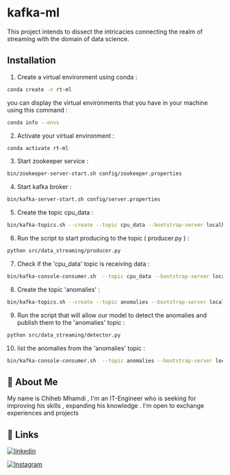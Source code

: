 
# kafka-ml

This project intends to dissect the intricacies connecting the realm of streaming with the domain of data science. 




## Installation

1. Create a virtual environment using conda :
```bash
conda create -n rt-ml
```
you can display the virtual environments that you have in your machine using this command :  

```bash
conda info --envs
```
2. Activate your virtual environment : 

```bash
conda activate rt-ml
```
3. Start zookeeper service :

```bash
bin/zookeeper-server-start.sh config/zookeeper.properties
```
4. Start kafka broker :
```bash
bin/kafka-server-start.sh config/server.properties
```

5. Create the topic cpu_data : 
```bash
bin/kafka-topics.sh --create --topic cpu_data --bootstrap-server localhost:9092 --create partitions 3 --replication-factor 1
```

6. Run the script to start producing to the topic ( producer.py ) :

```bash
python src/data_streaming/producer.py
```

7. Check if the 'cpu_data' topic is receiving data :

```bash
bin/kafka-console-consumer.sh  --topic cpu_data --bootstrap-server localhost:9092
```
8. Create the topic 'anomalies' :
```bash
bin/kafka-topics.sh --create --topic anomalies --bootstrap-server localhost:9092 --create partitions 3 --replication-factor 1
```

9. Run the script that will allow our model to detect the anomalies and publish them to the 'anomalies' topic :
```bash
python src/data_streaming/detector.py
```

10. list the anomalies from the 'anomalies' topic :
```bash
bin/kafka-console-consumer.sh  --topic anomalies --bootstrap-server localhost:9092
```

## 🚀 About Me
My name is Chiheb Mhamdi , I'm an IT-Engineer who is seeking for improving his skills , expanding his knowledge . I'm open to exchange experiences and projects 

## 🔗 Links

[![linkedin](https://img.shields.io/badge/linkedin-0A66C2?style=for-the-badge&logo=linkedin&logoColor=white)](https://www.linkedin.com/in/mhamdi-chiheb//)


[![Instagram](https://img.shields.io/badge/Instagram-E4405F?style=for-the-badge&logo=instagram&logoColor=white)](https://www.instagram.com/__chiheb_mh/)


